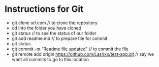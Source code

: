 # Instructions for Git

* git clone url.com // to clone the repository
* cd into the folder you have cloned
* git status // to see the status of our folder
* git add readme.md // to prepare file for commit
* git status
* git commit -m "Readme file updated" // to commit the file
* git remote add origin https://github.com/Lasrixx/test-app.git // say we want all commits to go to this location